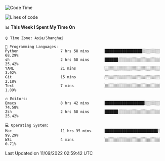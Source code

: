 <!--START_SECTION:waka-->
![Code Time](http://img.shields.io/badge/Code%20Time-858%20hrs%206%20mins-blue)

![Lines of code](https://img.shields.io/badge/From%20Hello%20World%20I%27ve%20Written-22%20Thousand%20lines%20of%20code-blue)

📊 **This Week I Spent My Time On** 

```text
⌚︎ Time Zone: Asia/Shanghai

💬 Programming Languages: 
Python                   7 hrs 58 mins       █████████████████░░░░░░░░   68.29% 
sh                       2 hrs 58 mins       ██████░░░░░░░░░░░░░░░░░░░   25.42% 
YAML                     21 mins             ░░░░░░░░░░░░░░░░░░░░░░░░░   3.02% 
Git                      15 mins             ░░░░░░░░░░░░░░░░░░░░░░░░░   2.18% 
Text                     7 mins              ░░░░░░░░░░░░░░░░░░░░░░░░░   1.09%

🔥 Editors: 
Emacs                    8 hrs 42 mins       ██████████████████░░░░░░░   74.58% 
Zsh                      2 hrs 58 mins       ██████░░░░░░░░░░░░░░░░░░░   25.42%

💻 Operating System: 
Mac                      11 hrs 35 mins      ████████████████████████░   99.29% 
WSL                      4 mins              ░░░░░░░░░░░░░░░░░░░░░░░░░   0.71%

```


 Last Updated on 11/09/2022 02:59:42 UTC
<!--END_SECTION:waka-->
